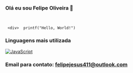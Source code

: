 ### Olá eu sou Felipe Oliveira 🚀
  <br>
    
     <div>  printf("Hello, World!")
  ### Linguagens mais utilizada
  [![JavaScript](https://img.shields.io/badge/--F7DF1E?logo=javascript&logoColor=000)](https://www.javascript.com/)
   
  </div>
 </div>
 
### Email para contato:<strong> felipejesus411@outlook.com</strong>
 

